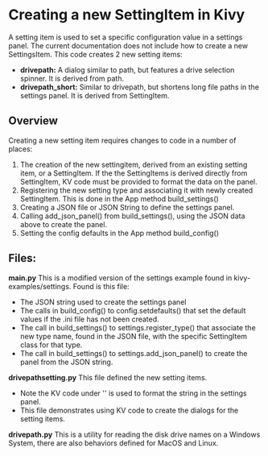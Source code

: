# Creating a new SettingItem in Kivy 

A setting item is used to set a specific configuration value in a settings panel.  The current documentation does not include
how to create a new SettingsItem.  This code creates 2 new setting items:

* **drivepath:** A dialog similar to path, but features a drive selection spinner.  It is derived from path.
* **drivepath_short:** Similar to drivepath, but shortens long file paths in the settings panel. It is derived from SettingItem.

## Overview
Creating a new setting item requires changes to code in a number of places:

1. The creation of the new settingitem, derived from an existing setting item, or a SettingItem.  If the the SettingItems is derived
directly from SettingItem, KV code must be provided to format the data on the panel.
1. Registering the new setting type and associating it with newly created SettingItem. This is done in the App method build_settings()
1. Creating a JSON file or JSON String to define the settings panel.
1. Calling add_json_panel() from build_settings(), using the JSON data above to create the panel.
1. Setting the config defaults in the App method build_config()

## Files:
**main.py** This is a modified version of the settings example found in kivy-examples/settings.   Found is this file:
* The JSON string used to create the settings panel
* The calls in build_config() to config.setdefaults() that set the default values if the .ini file has not been created.
* The call in build_settings() to settings.register_type() that associate the new type name, found in the JSON file, with the specific SettingItem class for that type.
* The call in build_settings() to settings.add_json_panel() to create the panel from the JSON string.


**drivepathsetting.py** This file defined the new setting items.
* Note the KV code under '<SettingDrivePathShort>' is used to format the string in the settings panel.
* This file demonstrates using KV code to create the dialogs for the setting items. 

**drivepath.py** This is a utility for reading the disk drive names on a Windows System, there are also behaviors defined for MacOS and Linux.


  
